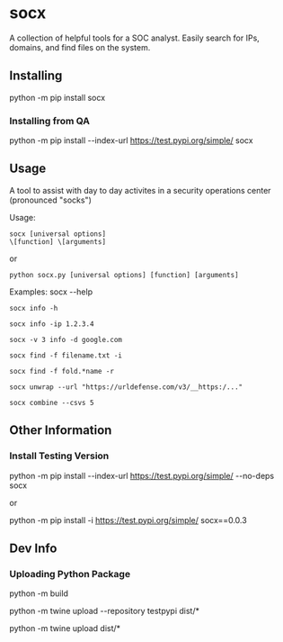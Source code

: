 # socx
A collection of helpful tools for a SOC analyst. Easily search for IPs, domains, and find files on the system.

## Installing
python -m pip install socx

### Installing from QA
python -m pip install --index-url https://test.pypi.org/simple/ socx

## Usage
A tool to assist with day to day activites in a security operations center (pronounced "socks")      

Usage:
    
    socx [universal options] 
    \[function] \[arguments]

or

    python socx.py [universal options] [function] [arguments]

Examples:
    socx --help

    socx info -h

    socx info -ip 1.2.3.4

    socx -v 3 info -d google.com

    socx find -f filename.txt -i

    socx find -f fold.*name -r

    socx unwrap --url "https://urldefense.com/v3/__https:/..."

    socx combine --csvs 5

## Other Information

### Install Testing Version
python -m pip install --index-url https://test.pypi.org/simple/ --no-deps socx

or 

python -m pip install -i https://test.pypi.org/simple/ socx==0.0.3

## Dev Info

### Uploading Python Package
python -m build

python -m twine upload --repository testpypi dist/*

python -m twine upload dist/*

